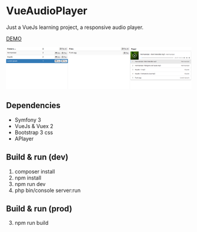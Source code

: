 VueAudioPlayer
========================

Just a VueJs learning project, a responsive audio player.

[DEMO](http://vueaudioplayer.funkybits.fr)

![Image of Yaktocat](web/img/example.png)

Dependencies
--------------

- Symfony 3
- VueJs & Vuex 2
- Bootstrap 3 css
- APlayer

Build & run (dev)
--------------
1. composer install
2. npm install
3. npm run dev
4. php bin/console server:run

Build & run (prod)
--------------
3. npm run build
